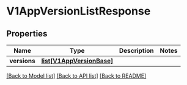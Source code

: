 # V1AppVersionListResponse

## Properties
Name | Type | Description | Notes
------------ | ------------- | ------------- | -------------
**versions** | [**list[V1AppVersionBase]**](V1AppVersionBase.md) |  | 

[[Back to Model list]](../README.md#documentation-for-models) [[Back to API list]](../README.md#documentation-for-api-endpoints) [[Back to README]](../README.md)


